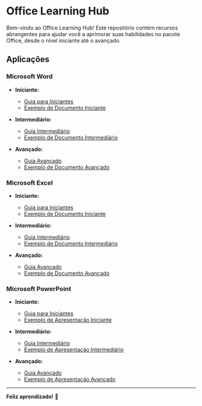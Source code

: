 # Office Learning Hub

Bem-vindo ao Office Learning Hub! Este repositório contém recursos abrangentes para ajudar você a aprimorar suas habilidades no pacote Office, desde o nível iniciante até o avançado.

## Aplicações

### Microsoft Word

- **Iniciante:**
  - [Guia para Iniciantes](Word/Iniciante/Guia_Word_Iniciante.md)
  - [Exemplo de Documento Iniciante](Word/Iniciante/Exemplo_Documento_Word_Iniciante.docx)

- **Intermediário:**
  - [Guia Intermediário](Word/Intermediário/Guia_Word_Intermediário.md)
  - [Exemplo de Documento Intermediário](Word/Intermediário/Exemplo_Documento_Word_Intermediário.docx)

- **Avançado:**
  - [Guia Avançado](Word/Avançado/Guia_Word_Avançado.md)
  - [Exemplo de Documento Avançado](Word/Avançado/Exemplo_Documento_Word_Avançado.docx)

### Microsoft Excel

- **Iniciante:**
  - [Guia para Iniciantes](Excel/Iniciante/Guia_Excel_Iniciante.md)
  - [Exemplo de Documento Iniciante](Excel/Iniciante/Exemplo_Documento_Excel_Iniciante.xlsx)

- **Intermediário:**
  - [Guia Intermediário](Excel/Intermediário/Guia_Excel_Intermediário.md)
  - [Exemplo de Documento Intermediário](Excel/Intermediário/Exemplo_Documento_Excel_Intermediário.xlsx)

- **Avançado:**
  - [Guia Avançado](Excel/Avançado/Guia_Excel_Avançado.md)
  - [Exemplo de Documento Avançado](Excel/Avançado/Exemplo_Documento_Excel_Avançado.xlsx)

### Microsoft PowerPoint

- **Iniciante:**
  - [Guia para Iniciantes](PowerPoint/Iniciante/Guia_PowerPoint_Iniciante.md)
  - [Exemplo de Apresentação Iniciante](PowerPoint/Iniciante/Exemplo_Apresentacao_PowerPoint_Iniciante.pptx)

- **Intermediário:**
  - [Guia Intermediário](PowerPoint/Intermediário/Guia_PowerPoint_Intermediário.md)
  - [Exemplo de Apresentação Intermediário](PowerPoint/Intermediário/Exemplo_Apresentacao_PowerPoint_Intermediário.pptx)

- **Avançado:**
  - [Guia Avançado](PowerPoint/Avançado/Guia_PowerPoint_Avançado.md)
  - [Exemplo de Apresentação Avançado](PowerPoint/Avançado/Exemplo_Apresentacao_PowerPoint_Avançado.pptx)


---

**Feliz aprendizado!** 🚀
